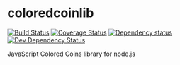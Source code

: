 # coloredcoinlib

[![Build Status](https://travis-ci.org/fanatid/coloredcoinjs-lib.svg?branch=master)](https://travis-ci.org/fanatid/coloredcoinjs-lib) [![Coverage Status](https://coveralls.io/repos/fanatid/coloredcoinjs-lib/badge.png)](https://coveralls.io/r/fanatid/coloredcoinjs-lib) [![Dependency status](https://david-dm.org/fanatid/coloredcoinjs-lib/status.png)](https://david-dm.org/fanatid/coloredcoinjs-lib#info=dependencies&view=table) [![Dev Dependency Status](https://david-dm.org/fanatid/coloredcoinjs-lib/dev-status.png)](https://david-dm.org/fanatid/coloredcoinjs-lib#info=devDependencies&view=table)

JavaScript Colored Coins library for node.js

